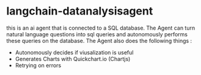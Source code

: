 # langchain-datanalysisagent
this is an ai agent that is connected to a SQL database. The Agent can turn natural language questions into sql queries and autonomously performs these queries on the database.
The Agent also does the following things :
- Autonomously decides if viusalization is useful
- Generates Charts with Quickchart.io (Chartjs)
- Retrying on errors 
  



